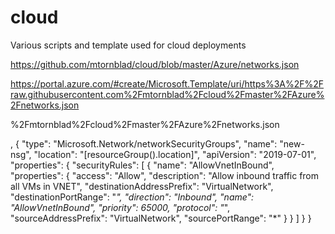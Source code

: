 # cloud
Various scripts and template used for cloud deployments


https://github.com/mtornblad/cloud/blob/master/Azure/networks.json

https://portal.azure.com/#create/Microsoft.Template/uri/https%3A%2F%2Fraw.githubusercontent.com%2Fmtornblad%2Fcloud%2Fmaster%2FAzure%2Fnetworks.json

%2Fmtornblad%2Fcloud%2Fmaster%2FAzure%2Fnetworks.json


,
        {
            "type": "Microsoft.Network/networkSecurityGroups",
            "name": "new-nsg",
            "location": "[resourceGroup().location]",
            "apiVersion": "2019-07-01",
            "properties": {
                "securityRules": [
                    {
                        "name": "AllowVnetInBound",
                        "properties": {
                            "access": "Allow",
                            "description": "Allow inbound traffic from all VMs in VNET",
                            "destinationAddressPrefix": "VirtualNetwork",
                            "destinationPortRange": "*",
                            "direction": "Inbound",
                            "name": "AllowVnetInBound",
                            "priority": 65000,
                            "protocol": "*",
                            "sourceAddressPrefix": "VirtualNetwork",
                            "sourcePortRange": "*"
                        }
                    }
                ]
            }
        }